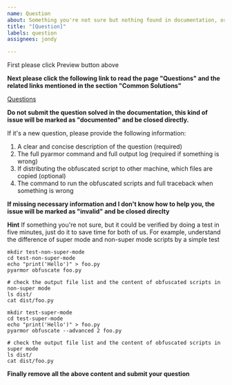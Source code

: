 ```yaml
---
name: Question
about: Something you're not sure but nothing found in documentation, or it's not clear
title: "[Question]"
labels: question
assignees: jondy

---
```


First please click Preview button above

**Next please click the following link to read the page "Questions" and the related links mentioned in the section "Common Solutions"**

[Questions](https://pyarmor.readthedocs.io/en/latest/questions.html)

**Do not submit the question solved in the documentation, this kind of issue will be marked as "documented" and be closed directly.**

If it's a new question, please provide the following information:

1. A clear and concise description of the question (required)
2. The full pyarmor command and full output log (required if something is wrong)
3. If distributing the obfuscated script to other machine, which files are copied (optional)
4. The command to run the obfuscated scripts and full traceback when something is wrong

**If missing necessary information and I don't know how to help you, the issue will be marked as "invalid" and be closed direclty**

**Hint**
If something you're not sure, but it could be verified by doing a test in five minutes, just do it to save time for both of us. For example, understand the difference of super mode and non-super mode scripts by a simple test
```
mkdir test-non-super-mode
cd test-non-super-mode
echo "print('Hello')" > foo.py
pyarmor obfuscate foo.py

# check the output file list and the content of obfuscated scripts in non-super mode
ls dist/
cat dist/foo.py

mkdir test-super-mode
cd test-super-mode
echo "print('Hello')" > foo.py
pyarmor obfuscate --advanced 2 foo.py

# check the output file list and the content of obfuscated scripts in super mode
ls dist/
cat dist/foo.py
```

**Finally remove all the above content and submit your question**
